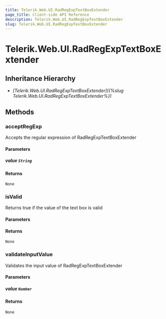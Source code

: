 ```yaml
---
title: Telerik.Web.UI.RadRegExpTextBoxExtender
page_title: Client-side API Reference
description: Telerik.Web.UI.RadRegExpTextBoxExtender
slug: Telerik.Web.UI.RadRegExpTextBoxExtender
---
```


# Telerik.Web.UI.RadRegExpTextBoxExtender  

## Inheritance Hierarchy

* *[Telerik.Web.UI.RadRegExpTextBoxExtender]({%slug Telerik.Web.UI.RadRegExpTextBoxExtender%})*

## Methods

###  acceptRegExp

Accepts the regular expression of RadRegExpTextBoxExtender

#### Parameters

##### value `String`

#### Returns

`None` 

###  isValid

Returns true if the value of the text box is valid

#### Parameters

#### Returns

`None` 

###  validateInputValue

Validates the input value of RadRegExpTextBoxExtender

#### Parameters

##### value `Number`

#### Returns

`None` 


